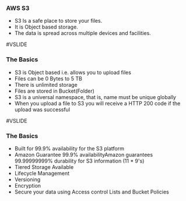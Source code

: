 ### AWS S3

- S3 Is a safe place to store your files.
- It is Object based storage.
- The data is spread across multiple devices and facilities.

#VSLIDE

### The Basics

- S3 is Object based i.e. allows you to upload files
- Files can be 0 Bytes to 5 TB
- There is unlimited storage
- Files are stored in Bucket(Folder)
- S3 is a universal namespace, that is, name must be unique globally
- When you upload a file to S3 you will receive a HTTP 200 code if the upload was successful

#VSLIDE

### The Basics

- Built for 99.9% availability for the S3 platform
- Amazon Guarantee 99.9% availabilityAmazon guarantees 99.99999999% durability for S3 information (11 \* 9's)
- Tiered Storage Available
- Lifecycle Management
- Versioning
- Encryption
- Secure your data using Access control Lists and Bucket Policies
